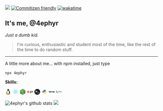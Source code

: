 ![](https://visitor-badge.glitch.me/badge?page_id=ridermansb.ridermansb) [![Commitizen friendly](https://img.shields.io/badge/commitizen-friendly-brightgreen.svg)](http://commitizen.github.io/cz-cli/)
[![wakatime](https://wakatime.com/badge/user/de65bb6a-656d-4719-97a5-9ed3c5797ec7.svg)](https://wakatime.com/@de65bb6a-656d-4719-97a5-9ed3c5797ec7)

<h2>It's me, @4ephyr</h2>
<p><em>Just a dumb kid.</a></br>
</em></p>


> I'm curious, enthusiastic and student most of the time, like the rest of the time to do random stuff.

-----------

A little more about me... with npm installed, just type

```
npx 4ephyr
```


**Skills:**  

<code><img height="20" src="https://raw.githubusercontent.com/github/explore/80688e429a7d4ef2fca1e82350fe8e3517d3494d/topics/linux/linux.png"></code>
<code><img height="20" src="https://raw.githubusercontent.com/github/explore/80688e429a7d4ef2fca1e82350fe8e3517d3494d/topics/react/react.png"></code>
<code><img height="20" src="https://raw.githubusercontent.com/github/explore/80688e429a7d4ef2fca1e82350fe8e3517d3494d/topics/nodejs/nodejs.png"></code>
<code><img height="20" src="https://raw.githubusercontent.com/github/explore/80688e429a7d4ef2fca1e82350fe8e3517d3494d/topics/git/git.png"></code>
<code><img height="20" src="https://raw.githubusercontent.com/github/explore/80688e429a7d4ef2fca1e82350fe8e3517d3494d/topics/terminal/terminal.png"></code>
<code><img height="20" src="https://raw.githubusercontent.com/github/explore/80688e429a7d4ef2fca1e82350fe8e3517d3494d/topics/python/python.png"></code>
<code><img height="20" src="https://raw.githubusercontent.com/github/explore/80688e429a7d4ef2fca1e82350fe8e3517d3494d/topics/django/django.png"></code>
<code><img height="20" src="https://raw.githubusercontent.com/github/explore/80688e429a7d4ef2fca1e82350fe8e3517d3494d/topics/flask/flask.png"></code>


![4ephyr's github stats](https://github-readme-stats.vercel.app/api?username=4ephyr&show_icons=true&hide_border=true)
<img height="180em" src="https://github-readme-stats.vercel.app/api/top-langs/?username=4ephyr&layout=compact&langs_count=8"/>
